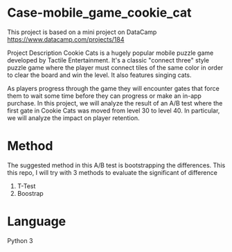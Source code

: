 # Case-mobile_game_cookie_cat
This project is based on a mini project on DataCamp https://www.datacamp.com/projects/184

Project Description
Cookie Cats is a hugely popular mobile puzzle game developed by Tactile Entertainment. It's a classic "connect three" style puzzle game where the player must connect tiles of the same color in order to clear the board and win the level. It also features singing cats.

As players progress through the game they will encounter gates that force them to wait some time before they can progress or make an in-app purchase. In this project, we will analyze the result of an A/B test where the first gate in Cookie Cats was moved from level 30 to level 40. In particular, we will analyze the impact on player retention.

# Method
The suggested method in this A/B test is bootstrapping the differences. 
This this repo, I will try with 3 methods to evaluate the significant of difference
1. T-Test
2. Boostrap

# Language
Python 3

